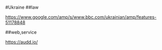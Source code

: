 #Ukraine
##law

https://www.google.com/amp/s/www.bbc.com/ukrainian/amp/features-51178848

##web,service

https://audd.io/
